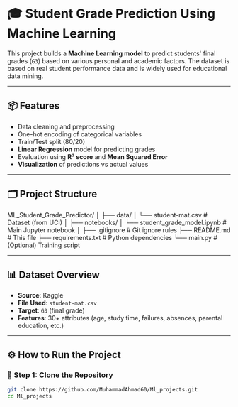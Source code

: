 # 🎓 Student Grade Prediction Using Machine Learning

This project builds a **Machine Learning model** to predict students' final grades (`G3`) based on various personal and academic factors. The dataset is based on real student performance data and is widely used for educational data mining.

---

## 📦 Features

- Data cleaning and preprocessing
- One-hot encoding of categorical variables
- Train/Test split (80/20)
- **Linear Regression** model for predicting grades
- Evaluation using **R² score** and **Mean Squared Error**
- **Visualization** of predictions vs actual values

---

## 🗂️ Project Structure
ML_Student_Grade_Predictor/
│
├── data/
│ └── student-mat.csv # Dataset (from UCI)
│
├── notebooks/
│ └── student_grade_model.ipynb # Main Jupyter notebook
│
├── .gitignore # Git ignore rules
├── README.md # This file
├── requirements.txt # Python dependencies
└── main.py # (Optional) Training script

---

## 📊 Dataset Overview

- **Source**: Kaggle
- **File Used**: `student-mat.csv`
- **Target**: `G3` (final grade)
- **Features**: 30+ attributes (age, study time, failures, absences, parental education, etc.)

---

## ⚙️ How to Run the Project

### 🔹 Step 1: Clone the Repository

```bash
git clone https://github.com/MuhammadAhmad60/Ml_projects.git
cd Ml_projects
